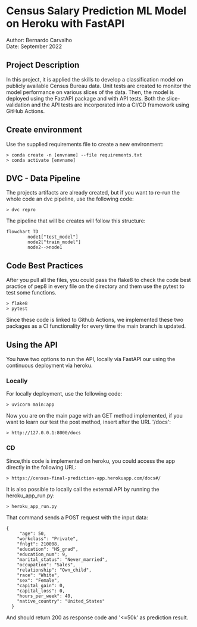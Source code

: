 # Census Salary Prediction ML Model on Heroku with FastAPI


Author: Bernardo Carvalho <br>
Date: September 2022 <br>



## Project Description
In this project, it is applied the skills to develop a classification model on publicly available Census Bureau data. Unit tests are created to monitor the model performance on various slices of the data. Then, the model is deployed using the FastAPI package and with API tests. Both the slice-validation and the API tests are incorporated into a CI/CD framework using GitHub Actions.

## Create environment
Use the supplied requirements file to create a new environment:

```
> conda create -n [envname] --file requirements.txt
> conda activate [envname]
```

## DVC - Data Pipeline
The projects artifacts are already created, but if you want to re-run the whole code an dvc pipeline, use the following code:
```
> dvc repro
```

The pipeline that will be creates will follow this structure:

```mermaid
flowchart TD
        node1["test_model"]
        node2["train_model"]
        node2-->node1
```


## Code Best Practices
After you pull all the files, you could pass the flake8 to check the code best practice of pep8 in every file on the directory and them use the pytest to test some functions.

```
> flake8
> pytest
```

Since these code is linked to Github Actions, we implemented these two packages as a CI functionality for every time the main branch is updated.

## Using the API
You have two options to run the API, locally via FastAPI our using the continuous deployment via heroku.

### Locally
For locally deployment, use the following code:

```
> uvicorn main:app
```
Now you are on the main page with an GET method implemented, if you want to learn our test the post method, insert after the URL '/docs':

```
> http://127.0.0.1:8000/docs
```

### CD
Since,this code is implemented on heroku, you could access the app directly in the following URL:

```
> https://census-final-prediction-app.herokuapp.com/docs#/
```

It is also possible to locally call the external API by running the heroku_app_run.py:

```
> heroku_app_run.py
```

That command sends a POST request with the input data:

```
{
     "age": 50,
    "workclass": "Private",
    "fnlgt": 210008,
    "education": "HS_grad",
    "education_num": 9,
    "marital_status": "Never_married",
    "occupation": "Sales",
    "relationship": "Own_child",
    "race": "White",
    "sex": "Female",
    "capital_gain": 0,
    "capital_loss": 0,
    "hours_per_week": 40,
    "native_country": "United_States"
  }
```
And should return 200 as response code and '<=50k' as prediction result.